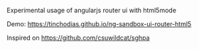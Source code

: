 Experimental usage of angularjs router ui with html5mode 

Demo: https://tinchodias.github.io/ng-sandbox-ui-router-html5

Inspired on https://github.com/csuwildcat/sghpa